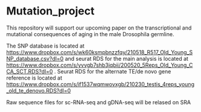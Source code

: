 # Mutation_project
This repository will support our upcoming paper on the transcriptional and mutational consequences of aging in the male Drosophila germline.

The SNP database is located at https://www.dropbox.com/s/wk60ksmpbnzzfqy/210518_R517_Old_Young_SNP_database.csv?dl=0 and seurat RDS for the main analysis is located at https://www.dropbox.com/s/yvvgb7shb3jqbii/200520_5Reps_Old_Young_CCA_SCT.RDS?dl=0 .
Seurat RDS for the alternate TE/de novo gene reference is located at https://www.dropbox.com/s/if1537wqmwovxgb/210230_testis_4reps_young_old_te_denovo.RDS?dl=0

Raw sequence files for sc-RNA-seq and gDNA-seq will be relased on SRA
